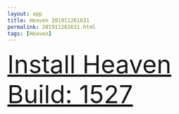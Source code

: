 ```yaml
---
layout: app
title: Heaven 201911261631
permalink: 201911261631.html
tags: [Heaven]
---
```

<div class="pure-g">
    <div class="pure-u-1-1" style="font-size: 4em">
        <a class="pure-button-primary" href="itms-services://?action=download-manifest&url=https%3A%2F%2Flitsungyisigono.github.io%2FTestScript%2Fmanifests%2F201911261631.plist"><i class="fa fa-download" aria-hidden="true"></i>Install Heaven Build: 1527</a>
    </div>
</div>